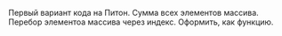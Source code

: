 Первый вариант кода на Питон. Сумма всех элементов массива.
Перебор элементоа массива через индекс.
Оформить, как функцию.